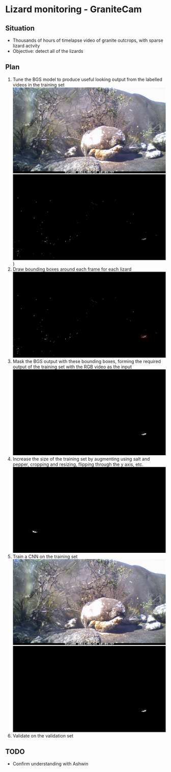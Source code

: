 # Lizard monitoring - GraniteCam

## Situation

* Thousands of hours of timelapse video of granite outcrops, with sparse lizard actvity
* Objective: detect all of the lizards

## Plan

1. Tune the BGS model to produce useful looking output from the labelled videos in the training set
![Input](./media/input.jpg "Input")
![BGS](./media/bgs.png "BGS (using MOG)"))
2. Draw bounding boxes around each frame for each lizard
![Bounding box](./media/bound.png "Bounding boxes")
3. Mask the BGS output with these bounding boxes, forming the required output of the training set with the RGB video as the input
![Output](./media/output.png "Output")
4. Increase the size of the training set by augmenting using salt and pepper, cropping and resizing, flipping through the y axis, etc.
![Flipping](./media/flip.png "Flipped through the y axis")
5. Train a CNN on the training set
![Input](./media/input.jpg "Input")
![Output](./media/output.png "Output")
6. Validate on the validation set

## TODO
* Confirm understanding with Ashwin